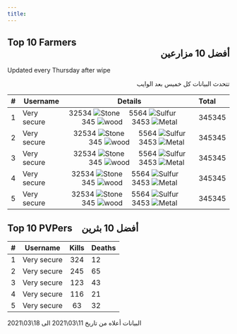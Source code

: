 ```yaml
---
title: 
---
```


<h2> Top 10 Farmers <div style=" text-align: right;">أفضل 10 مزارعين</div></h2>

Updated every Thursday after wipe <div style=" text-align: right;"> تتحدث البيانات كل خميس بعد الوايب</div>

| #    | Username            | Details                             |  Total |
|-----------:|---------------------|:-----------------------------------------:|:-----|
| 1  | Very secure         | 32534 ![Stone](https://i.imgur.com/yWuU5wX.png)  5564 ![Sulfur](https://i.imgur.com/qIHMHQf.png)  345 ![wood](https://i.imgur.com/ukswZN1.png)  3453 ![Metal](https://i.imgur.com/HhkZJFa.png)                 | 345345 |
| 2  | Very secure         | 32534 ![Stone](https://i.imgur.com/yWuU5wX.png)  5564 ![Sulfur](https://i.imgur.com/qIHMHQf.png)  345 ![wood](https://i.imgur.com/ukswZN1.png)  3453 ![Metal](https://i.imgur.com/HhkZJFa.png)                 | 345345 |
| 3  | Very secure         | 32534 ![Stone](https://i.imgur.com/yWuU5wX.png)  5564 ![Sulfur](https://i.imgur.com/qIHMHQf.png)  345 ![wood](https://i.imgur.com/ukswZN1.png)  3453 ![Metal](https://i.imgur.com/HhkZJFa.png)                 | 345345 |
| 4  | Very secure         | 32534 ![Stone](https://i.imgur.com/yWuU5wX.png)  5564 ![Sulfur](https://i.imgur.com/qIHMHQf.png)  345 ![wood](https://i.imgur.com/ukswZN1.png)  3453 ![Metal](https://i.imgur.com/HhkZJFa.png)                 | 345345 |
| 5  | Very secure         | 32534 ![Stone](https://i.imgur.com/yWuU5wX.png)  5564 ![Sulfur](https://i.imgur.com/qIHMHQf.png)  345 ![wood](https://i.imgur.com/ukswZN1.png)  3453 ![Metal](https://i.imgur.com/HhkZJFa.png)                 | 345345 |

## Top 10 PVPers أفضل 10 بثرين

| #    | Username            | Kills                             |  Deaths |
|-----------:|---------------------|:-----------------------------------------:|:-----|
| 1  | Very secure         | 324                 | 12 |
| 2  | Very secure         | 245                | 65 |
| 3  | Very secure         | 123                | 43 |
| 4  | Very secure         | 116                 | 21 |
| 5  | Very secure         | 63                 | 32 |

البيانات أعلاه من تاريخ 11\03\2021 الى 18\03\2021
